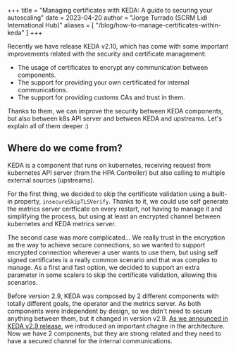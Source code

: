 +++
title = "Managing certificates with KEDA: A guide to securing your autoscaling"
date = 2023-04-20
author = "Jorge Turrado (SCRM Lidl International Hub)"
aliases = [
"/blog/how-to-manage-certificates-within-keda"
]
+++

Recently we have release KEDA v2.10, which has come with some important improvements related with the security and certificate management: 

- The usage of certificates to encrypt any communication between components.
- The support for providing your own certificated for internal communications.
- The support for providing customs CAs and trust in them.

Thanks to them, we can improve the security between KEDA components, but also between k8s API server and between KEDA and upstreams. Let's explain all of them deeper :) 

## Where do we come from?

KEDA is a component that runs on kubernetes, receiving request from kubernetes API server (from the HPA Controller) but also calling to multiple external sources (upstreams). 

For the first thing, we decided to skip the certificate validation using a built-in property, `insecureSkipTLSVerify`. Thanks to it, we could use self generate the metrics server certficate on every restart, not having to manage it and simplifying the process, but using at least an encrypted channel between kubernetes and KEDA metrics server.

The second case was more complicated... We really trust in the encryption as the way to achieve secure connections, so we wanted to support encrypted connection wherever a user wants to use them, but using self signed certificates is a really common scenario and that was complex to manage. As a first and fast option, we decided to support an extra parameter in some scalers to skip the certificate validation, allowing this scenarios.

Before version 2.9, KEDA was composed by 2 different components with totally different goals, the operator and the metrics server. As both components were independent by design, so we didn't need to secure anything between them, but it changed in version v2.9. [As we announced in KEDA v2.9 release](/blog/releases/2.9.0), we introduced an important chagne in the architecture. Now we have 2 components, but they are strong related and they need to have a secured channel for the internal communications.
